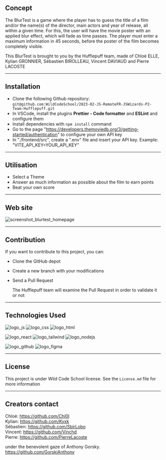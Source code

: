 ## Concept

The BlurTest is a game where the player has to guess the title of a film and/or the name(s) of the director, main actors and year of release, all within a given time.
For this, the user will have the movie poster with an applied blur effect, which will fade as time passes. The player must enter a maximum information in 45 seconds,
before the poster of the film becomes completely visible.

This BlurTest is brought to you by the Hufflepuff team, made of Chloé ELLE, Kylian GRONNIER, Sébastien BIROLLEAU, Vincent DAVIAUD and Pierre LACOSTE

---

## Installation

- Clone the following Github repository: `git@github.com:WildCodeSchool/2023-02-JS-RemoteFR-JSWizards-P2-Team-Hufflepuff.git`
- In VSCode, install the plugins **Prettier - Code formatter** and **ESLint** and configure them
- Install dependencies with `npm install` command
- Go to the page "https://developers.themoviedb.org/3/getting-started/authentication" to configure your own API key
- In "./frontend/src", create a ".env" file and insert your API key. Example: "VITE_API_KEY=YOUR_API_KEY"

---

## Utilisation

- Select a Theme
- Answer as much information as possible about the film to earn points
- Beat your own score

---

## Web site

![screenshot_blurtest_homepage](https://user-images.githubusercontent.com/108263661/235881909-e09aa7bc-b94d-400b-88f4-c6b4a2ae71f2.png)

---

## Contribution

If you want to contribute to this project, you can:

- Clone the GitHub depot
- Create a new branch with your modifications
- Send a Pull Request

  The Hufflepuff team will examine the Pull Request in order to validate it or not

---

## Technologies Used

![logo_js](https://user-images.githubusercontent.com/108263661/235681500-108db517-f686-49da-b937-32246bdd5ceb.png)
![logo_css](https://user-images.githubusercontent.com/108263661/235681483-962515d4-a46d-497c-9478-dbc3a6a41446.png)
![logo_html](https://user-images.githubusercontent.com/108263661/235681487-1fd7507a-fd32-467e-97e9-bbc3497b141e.png)

![logo_react](https://user-images.githubusercontent.com/108263661/235681488-5db62f0b-e7e1-42a5-a8a1-487ddb777510.png)
![logo_tailwind](https://user-images.githubusercontent.com/108263661/235688109-b62ab1a1-4d09-499a-bbdd-1f72388688a4.png)
![logo_nodejs](https://user-images.githubusercontent.com/108263661/235681491-362cbd7b-ca1f-4c49-8897-7e479c8cdbf1.png)

![logo_github](https://user-images.githubusercontent.com/108263661/235688112-bb98a6b9-6694-4149-9865-6efb4f8fbb10.png)
![logo_figma](https://user-images.githubusercontent.com/108263661/235681494-407a12f6-145c-4c6a-975b-79c163b96262.png)

---

## License

This project is under Wild Code School license. See the `License.md` file for more information

---

## Creators contact

Chloé: https://github.com/Chl0l <br>
Kylian: https://github.com/Kyxk <br>
Sébastien: https://github.com/SbirLobo <br>
Vincent: https://github.com/Vinchd <br>
Pierre: https://github.com/PierreLacoste <br>

under the benevolent gaze of Anthony Gorsky. <br>
https://github.com/GorskiAnthony
